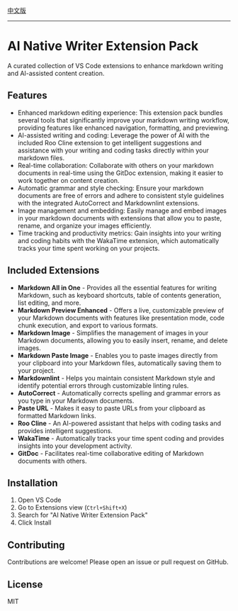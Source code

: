 
[中文版](README.zh-CN.md)

---

# AI Native Writer Extension Pack

A curated collection of VS Code extensions to enhance markdown writing and AI-assisted content creation.

## Features

- Enhanced markdown editing experience: This extension pack bundles several tools that significantly improve your markdown writing workflow, providing features like enhanced navigation, formatting, and previewing.
- AI-assisted writing and coding: Leverage the power of AI with the included Roo Cline extension to get intelligent suggestions and assistance with your writing and coding tasks directly within your markdown files.
- Real-time collaboration: Collaborate with others on your markdown documents in real-time using the GitDoc extension, making it easier to work together on content creation.
- Automatic grammar and style checking: Ensure your markdown documents are free of errors and adhere to consistent style guidelines with the integrated AutoCorrect and Markdownlint extensions.
- Image management and embedding: Easily manage and embed images in your markdown documents with extensions that allow you to paste, rename, and organize your images efficiently.
- Time tracking and productivity metrics: Gain insights into your writing and coding habits with the WakaTime extension, which automatically tracks your time spent working on your projects.

## Included Extensions

- **Markdown All in One** - Provides all the essential features for writing Markdown, such as keyboard shortcuts, table of contents generation, list editing, and more.
- **Markdown Preview Enhanced** - Offers a live, customizable preview of your Markdown documents with features like presentation mode, code chunk execution, and export to various formats.
- **Markdown Image** - Simplifies the management of images in your Markdown documents, allowing you to easily insert, rename, and delete images.
- **Markdown Paste Image** - Enables you to paste images directly from your clipboard into your Markdown files, automatically saving them to your project.
- **Markdownlint** - Helps you maintain consistent Markdown style and identify potential errors through customizable linting rules.
- **AutoCorrect** - Automatically corrects spelling and grammar errors as you type in your Markdown documents.
- **Paste URL** - Makes it easy to paste URLs from your clipboard as formatted Markdown links.
- **Roo Cline** - An AI-powered assistant that helps with coding tasks and provides intelligent suggestions.
- **WakaTime** - Automatically tracks your time spent coding and provides insights into your development activity.
- **GitDoc** - Facilitates real-time collaborative editing of Markdown documents with others.

## Installation

1. Open VS Code
2. Go to Extensions view (`Ctrl+Shift+X`)
3. Search for "AI Native Writer Extension Pack"
4. Click Install


## Contributing

Contributions are welcome! Please open an issue or pull request on GitHub.

## License

MIT

